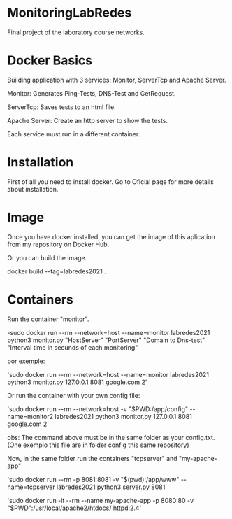 # MonitoringLabRedes
Final project of the laboratory course networks.

# Docker Basics

Building application with 3 services: Monitor, ServerTcp and Apache Server.

Monitor: Generates Ping-Tests, DNS-Test and GetRequest.

ServerTcp: Saves tests to an html file.

Apache Server: Create an http server to show the tests.

Each service must run in a different container.

# Installation

First of all you need to install docker. Go to Oficial page for more details about installation.

# Image

Once you have docker installed, you can get the image of this aplication from my repository on Docker Hub.

  Or you can build the image.

docker build --tag=labredes2021 .

# Containers
Run the container "monitor".

-sudo docker run --rm --network=host --name=monitor labredes2021 python3 monitor.py "HostServer" "PortServer" "Domain to Dns-test" "Interval time in secunds of each monitoring"

por exemple:

  'sudo docker run --rm --network=host --name=monitor labredes2021 python3 monitor.py 127.0.0.1 8081 google.com 2'
  
Or run the container with your own config file:
  
  
  'sudo docker run --rm --network=host -v "$PWD:/app/config" --name=monitor2 labredes2021 python3 monitor.py 127.0.0.1 8081 google.com 2'
  
  obs: The command above must be in the same folder as your config.txt. (One exemplo this file are in folder config this same repository)

Now, in the same folder run the containers "tcpserver" and "my-apache-app"
  
  'sudo docker run --rm -p 8081:8081 -v "$(pwd):/app/www" --name=tcpserver labredes2021 python3 server.py 8081'
  
  'sudo docker run -it --rm  --name my-apache-app -p 8080:80 -v "$PWD":/usr/local/apache2/htdocs/ httpd:2.4'
 
